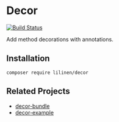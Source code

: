 # Decor

[![Build Status](https://travis-ci.org/LiLinen/decor.svg?branch=master)](https://travis-ci.org/LiLinen/decor)

Add method decorations with annotations.
 
 ## Installation
 
`composer require lilinen/decor`

## Related Projects

* [decor-bundle](https://github.com/LiLinen/decor-bundle)
* [decor-example](https://github.com/LiLinen/decor-example)
